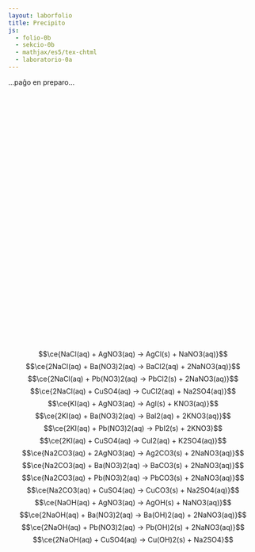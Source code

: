 ```yaml
---
layout: laborfolio
title: Precipito
js:
  - folio-0b
  - sekcio-0b 
  - mathjax/es5/tex-chtml
  - laboratorio-0a
---
```


...paĝo en preparo...

<!--
https://en.wikipedia.org/wiki/Solubility_chart
https://www2.chem.wisc.edu/deptfiles/genchem/netorial/rottosen/tutorial/modules/chemical_reactions/module4_3/4_3_2.htm
https://en.wikipedia.org/wiki/Solubility#Solubility_of_ionic_compounds_in_water
https://de.wikipedia.org/wiki/L%C3%B6slichkeit
https://www.hoffmeister.it/chemie/14-ionen-salze-faellungsreaktionen_und_ionenbindung.pdf

https://en.intl.chemicalaid.com/tools/equationbalancer.php?equation=Pb%28NO3%292+%2B+CuSO4+%3D+Pb%28SO4%292+%2B+CuNO3
-->

<!--
eksperimentoj:

- https://www.youtube.com/watch?v=DVrfgHMHjS4
- https://www.youtube.com/watch?v=Qc2pWUIzP2k
- https://www.youtube.com/watch?v=hVBsrwJFBTY

- NaCl + AgNO3 -> AgCl(s) + NaNO3 // blanka (https://www.youtube.com/watch?v=xR_VZXOz64A)
- KI + AgNO3 -> AgI(s) + KNO3 // flaveta (https://www.youtube.com/watch?v=m_0lpAFAisU)
- 2NaI + Pb(NO3)2 -> PbI2(s) + 2NaNO3 // flava (https://www.youtube.com/watch?v=hVBsrwJFBTY)
- 2KI + Pb(NO3)2 -> PbI2(s) + 2KNO3 // flava (https://www.youtube.com/watch?v=diW7q7RFJBM, https://www.youtube.com/watch?v=6TRuMSjxgYs, https://www.youtube.com/watch?v=2EQznGPZY5A,  https://www.youtube.com/watch?v=H4COWrI0WsQ)
- 2NaCl + Pb(NO3)2 -> PbCl2 + 2NaNO3 // blanka (https://www.youtube.com/watch?v=0RuayQSG6fc)
- CuSO4 + 2NAOH -> Cu(OH)2(s) + Na2SO4 // helblua (https://www.youtube.com/watch?v=hVBsrwJFBTY)
- 2NaCl + Ba(NO3)2 -> 2NaNO3 + BaCl2 // ĉiuj solveblaj (https://www.youtube.com/watch?v=hVBsrwJFBTY)
- Na2CO3 + Ba(NO3)2 -> BaCO3(s) + 2NaNO3 // blanka (https://www.youtube.com/watch?v=hVBsrwJFBTY)
- xxx -> PbSO4 (https://www.youtube.com/watch?v=ZYNEHwHAtqk 7:26)
-(?) CuSO4 + 2 NaOH -> Cu(OH)2 + Na2SO4 (https://de.wikipedia.org/wiki/Kupfer(II)-nitrat, blau-grün)
- -> Ag2CO3 // blankbruna (https://www.youtube.com/watch?v=_lDLzmhF8E8, https://www.youtube.com/watch?v=HqAlLWwxWdw)
-->

<script>
  /**
   * kemiaj substancoj/jonoj/reguloj de solvebleco...
   * 
   */

  // solvebloj, true: bone solvebla, false: malbone solvebla
  function solvebla(katjono,anjono) {
    // 1)
    if (['Li+','Na+','K+','Rb+','NH4+'].indexOf(katjono)>=0) return true;

    // 2)
    if (['Cl-','Br-','I-'].indexOf(anjono)>=0) {
      if (['Ag+','Pb2+','Hg2+','Cu+'].indexOf(katjono)>=0) return false;
      else return true;
    }

    // 3) - parte jam kovrita de (1)
    if ('OH-' == anjono) {
      if (['Li+','Na+','K+','Rb+','NH4+','Sr2+','Ba2+'].indexOf(katjono)>=0) return true
      else return false;
    }

    // 4)
    if ('NO3-' == anjono) return true;

    // 5) fakte jam kovrita de (1)
    if (['PO43-','CO32-'].indexOf(anjono)>=0) {
      if (['Li+','Na+','K+','Rb+','NH4+'].indexOf(katjono)>=0) return true;
      else return false;
    }

    // 6)
    if ('SO42-' == anjono) {
      if (['Ca2+','Sr2+','Ba2+','Pb2+'].indexOf(katjono)>=0) return false;
      else return true;
    }

    throw `Neniu regulo por solveblo de ${katjono} | ${anjono}!`;
  }

  function precipito_ecoj(katjono,anjono) {
    // devio de koloro kaj geometriaj ecoj de precipitaĵo
    // aprioraj estas:
    //  e1 = {id: "ero_3", n: 51, alto: 150, falaĵalto: 10, supro: 270,
    //        daŭro: 10, aperdaŭro: 5, videblo: 0.0, klasoj: "ero_1 kaŝita"};
    //  e2 = {id: "ero_50", n: 11, alto: 80, falaĵalto: 100, supro: 300,
    //        daŭro: 50, aperdaŭro: 3, videblo: 0.0, klasoj: "ero_2 kaŝita"};

    if (
      katjono == 'Pb2+' && anjono == 'I-') {
      return { 
        koloro: "flava", 
        //eroj1: { id: "ero_20", n: 25, falaĵalto: 40 },
        eroj1: { id: "ero_5", n: 150, daŭro: 5, aperdaŭro: 8, falaĵalto: 20 },
        eroj2: { n: 25, alto: 120, faldistanco: 20 }
      };
    } else if (
      katjono == 'Ag+' && anjono == 'I-') {
      return { koloro: "flaveta" };
    } else if (
      katjono == 'Ag+' && anjono == 'CO32-') {
      return { koloro: "blankbruna" };
    } else if (
      katjono == 'Ag+' && anjono == 'OH-') {
      return { koloro: "bruna" };
    } else if (
      katjono == 'Cu2+' && anjono == 'OH-' ||
      katjono == 'Cu2+' && anjono == 'CO32-') {
      return { koloro: "helblua" };
    } else if (
      katjono == 'Ag+' && anjono == 'Cl-' ||
      katjono == 'Ba2+' && anjono == 'CO32-' ||
      katjono == 'Ba2+' && anjono == 'SO42-' ||
      katjono == 'Pb2+' && anjono == 'CO32-' ||
      katjono == 'Pb2+' && anjono == 'Cl-' ||
      katjono == 'Pb2+' && anjono == 'OH-' ||
      katjono == 'Pb2+' && anjono == 'SO42-') {
      return { koloro: "blanka" };
    }
  }

  const jonoj = {
    // maldekstre
    "NaCl": ['Na+','Cl-'],
    "KI": ['K+','I-'],
    "Na₂CO₃": ['Na+','CO32-'],
    "NaOH": ['Na+','OH-'],
    // dekstre
    "AgNO₃": ['Ag+','NO3-'],
    "Ba(NO₃)₂": ['Ba2+','NO3-'],
    "Pb(NO₃)₂": ['Pb2+','NO3-'],
    "CuSO₄": ['Cu2+','SO42-']
  }  
    
  function s_testo() {
    // solveblo de 'reakciantoj'
    for (const j in jonoj) {
      const j_ = jonoj[j];
      const solvbl = solvebla(...j_);
      //console.log(`${solvbl?'solvebla':'nesolvebla'} ${j}`);
      if (!solvbl) throw "Ne solvebla reakcianto: "+j;
    }
    // solveblo de produktoj (rekombinoj)
    const jj = Object.keys(jonoj);
    for (let n1 = 0; n1<jj.length-1; n1++) {
      for (let n2 = n1+1; n2<jj.length; n2++) {
        const j1 = jj[n1], jj1 = jonoj[j1];
        const j2 = jj[n2], jj2 = jonoj[j2];
  
        const solvbl1 = solvebla(jj1[0],jj2[1]);
        const solvbl2 = solvebla(jj2[0],jj1[1]);

        if (solvbl1 && solvbl2) console.log(`(informe) ambaŭ solveblaj: ${jj1[0]} ${jj2[1]}; ${jj2[0]} ${jj1[1]}`);
        if (!solvbl1 && !solvbl2) throw `(evitende) Ambaŭ nesolveblaj: ${jj1[0]} ${jj2[1]}; ${jj2[0]} ${jj1[1]}`;
        if (!solvbl1 && !precipito_ecoj(jj1[0],jj2[1])) throw `Nedifinitaj ecoj por precipito ${jj1[0]} ${jj2[1]}`;
        if (!solvbl2 && !precipito_ecoj(jj2[0],jj1[1])) throw `Nedifinitaj ecoj por precipito ${jj2[0]} ${jj1[1]}`;
        // console.log(`${solvebla(jj1[0],jj2[1])?'solvebla':'nesolvebla'} ${jj1[0]} ${jj2[1]}`);
        // console.log(`${solvebla(jj2[0],jj1[1])?'solvebla':'nesolvebla'} ${jj2[0]} ${jj1[1]}`);
      }
    }
  }

  const substancoj = [
    // maldekstre
    "NaCl",
    "KI",
    "Na₂CO₃",
    "NaOH",
    // dekstre
    "AgNO₃",
    "Ba(NO₃)₂",
    "Pb(NO₃)₂",
    "CuSO₄"
  ];

/**
 * La laboratorio kun la eksperimento....
 * 
 */

  let lab; // la laboratorio kaj iloj
  let mikso = []; // miksaĵo de du ĥemiaĵoj
  const ALTO = 400;
  const LARĜO = 500;


  function miksaldono(maldekstre,substanco) {
    const s = maldekstre?0:1;
    mikso[s] = substanco;

    function nesolvebla(s1,s2) {
      if (s1 && s2) {
        const jj1 = jonoj[s1];
        const jj2 = jonoj[s2];

        return !solvebla(jj1[0],jj2[1]) || !solvebla(jj2[0],jj1[1]);
      }
    }

    function prcpt_ecoj(s1,s2) {
        const jj1 = jonoj[s1];
        const jj2 = jonoj[s2];

        return (
          precipito_ecoj(jj1[0],jj2[1]) ||
          precipito_ecoj(jj2[0],jj1[1])
        );
    }

    if (nesolvebla(mikso[0],mikso[1])) {
      // lanĉu precipiton
      // const prcp = ĝi("#_glaso_glaso_enhavo .precipito");
      // forigu display: none!
      // prcp.classList.remove("klara_likvo");

      const glaso = lab.iloj["glaso"];

      let precipito;
      /*
      if (mikso[0] == "KI" && mikso[1] == "AgNO₃") {
        // flava precipito
        precipito = Lab.falaĵo("p_agi","precipito",
          {id: "ero_agi", n: 11, a: 80, af: 50, fd: 100, s:300, d: 50},
          null,
          100, 250);
      } else if (mikso[1] == "Pb(NO₃)₂") {
        // flava precipito
        precipito = Lab.falaĵo("p_pb","precipito",
          {id: "ero_pb", n: 11, a: 80, af: 50, fd: 100, s:300, d: 50},
          null,
          100, 250);
      } else if (mikso[1] == "CuSO₄") {
        // blua precipito
        precipito = Lab.falaĵo("p_cu","precipito",
          {id: "ero_cu", n: 11, a: 80, af: 200, fd: 200, s:300, d: 50},
          null,
          100, 250);    
      } else {
        */

      // apriora precipito, eroj1: eretoj, eroj2: nuboj
      let e1 = {id: "ero_3", n: 51, alto: 150, falaĵalto: 10, supro: 120, daŭro: 10, aperdaŭro: 5, videblo: 0.0, klasoj: "ero_1 kaŝita"};
      let e2 = {id: "ero_50", n: 11, alto: 80, falaĵalto: 100, supro: 200*5/6, daŭro: 50, aperdaŭro: 3, videblo: 0.0, klasoj: "ero_2 kaŝita"};

      const ecoj = prcpt_ecoj(mikso[0],mikso[1]);
      if (ecoj.eroj2) e2 = Object.assign(e2,ecoj.eroj2);
      if (ecoj.eroj1) e1 = Object.assign(e1,ecoj.eroj1);

      precipito = Lab.falaĵo("p_1","precipito",
        e1, e2,
        100, 200*5/6); // surfaco: 167
      //}

      // adaptu la koloron de la gradiento
      if (ecoj && ecoj.koloro) {
        for (const stp of ĉiuj("#gradiento_precipito stop")) {
          //stp.className = `p_${klr}`;
          Lab.a(stp,{class: `p_${ecoj.koloro}`});
        }
      }

      glaso.enhavo(precipito);
      const eroj1 = ĉiuj('#_glaso_glaso_enhavo .ero_1').entries();
      const eroj2 = ĉiuj('#_glaso_glaso_enhavo .ero_2').entries();
      const intervalo = 5;

      function ek(eroj) {
        const e = eroj.next();
        if (!e.done) {
          const use = e.value[1];
          //use.classList.remove("kaŝita");
          for (const a of use.querySelectorAll("animateMotion, animate")) {
            a.beginElement();
          }
          use.classList.remove("kaŝita");
          setTimeout(() => ek(eroj),
            // per hazarda tempo ni evitas ke eroj aperu tro orde de maldekstre dekstren
            Math.random()*intervalo);
        }
      }

      // nur post iom da tempo (1s) precipito entute komenciĝu
      setTimeout(() => ek(eroj2), 500);
      // nur post la grandaj nubaj eroj elfalu la malgrandaj kristalaj
      setTimeout(() => ek(eroj1), 3000);
    };

    if (mikso[0] && mikso[1]) {
      // montru la koncernan formulon
      const ekv = document.getElementById(`${mikso[0]}_${mikso[1]}`); //ĝi(`#${mikso[0]}_${mikso[1]}`);
      ekv.classList.remove("kaŝita");
    }
  }


  /**
  * Kreu botelon en difinita situacio
  * @param {number} nro numero de la substanco
  * @param {boolean} maldekstre true:maldekstre, false:dekstre
  * @param {number} stato 0: staranta malsupre, 1: levita supren, 2: elverŝo
  */
  function stara_botelo(nro, maldekstre, enhavo) {
    const subst = substancoj[nro];

    // kreu la botelon
    const botl = Lab.gutbotelo(nro,subst+"\n(aq)",enhavo);
    botl.stato = 0; // 0: stare surtable
    botl.maldekstre = maldekstre;

    // starigu la botelon
    const x_ŝovo = maldekstre? 10 : 130;
    const x = x_ŝovo + nro*45 + Math.random()*3;
    const y = ALTO-3 + Math.random()*5;
    lab.metu(botl,{
      id: nro,
      x:x, y:y
    });

    return botl;
  }

  function botel_levo(botl) {
    // kontrolu, ĉu la loko estas libera ankoraŭ
    // plibonigu: se ne jam elverŝita ni ankaŭ povus
    // anstatŭigi tiun botelon - necesos funkcio por restarigo...!
    const L = botl.maldekstre? "M":"D";
    if (lab.okupita(`L${L}`) || lab.okupita(`V${L}`)) {
      console.log("Levita loko jam okupita!");
      return;
    }

    // rekreu klinitan botelon
    const subst = substancoj[botl.id];
    ra = botl.maldekstre? 70:-70; // klinangulo
    const nova = Lab.gutbotelo(botl.id,subst+"\n(aq)",botl.pleno,ra);

    nova.stato = 1; // levita
    nova.maldekstre = botl.maldekstre;
    lab.klak_reago(nova,botel_verŝo);

    lab.movu(botl,botl.maldekstre?"LM":"LD",nova)
  }

  function botel_verŝo(botl) {
    // rekreu klinitan botelon
    const subst = substancoj[botl.id];
    ra = botl.maldekstre? 170:-170; // klinangulo
    const nova = Lab.gutbotelo(botl.id,subst+"\n(aq)",botl.pleno,ra);

    nova.stato = 2; // verŝa
    nova.maldekstre = botl.maldekstre;
    lab.movu(botl,botl.maldekstre?"VM":"VD",nova);

    // por verŝgutoj ni bezonas la pinton de la botelo kaj la surfacon de la glaso
    const pinto = botl.pinto();
    const pt = lab.svgKoord(ĝi('#'+pinto.id),pinto.x,pinto.y);

    //const surfaco = lab.iloj["glaso"].surfaco();
    const surfaco = {id: "_glaso_glaso", x: 50, y: -150};

    // surfaco indikas la mezpunkton de la surfaco, por
    // vertikala falo ni poste uzu pt.x!
    const sf = lab.svgKoord(ĝi('#'+surfaco.id),surfaco.x,surfaco.y);

    // KOREKTU:
    // anstataŭ s uzu y0 kaj ne negativigu kiel por precipito#
    // anstataŭ fd uzu dy
    // permesu doni x0 KAJ dx
    // pli bone havu flekseblan falaĵon kun aŭ sen limiga likvo!
    const gutoj_id = "gutoj_"+(nova.maldekstre?"md":"dk");
    const verŝo = Lab.falaĵo(gutoj_id,"gutoj",
      {
        id: "guto", n: 7,
        alto: 3,
        falaĵalto: 2,
        x0: pt.x,
        supro: -pt.y,
        daŭro: 1,  // daŭro: 1s
        faldistanco: sf.y-pt.y,
        poste: (ev) => {
          const gutoj = ĝi('#'+gutoj_id);
          if (gutoj) gutoj.remove(); // ial ĝi foje ne ekzistas..., kial? eble akcidenta duobla klako?
          miksaldono(nova.maldekstre,subst);
        }
      },
      null, 0, 0); 

    ĝi("#lab_aranĝo").append(verŝo);
    for (a of ĉiuj(`#${gutoj_id} animateMotion`)){
      a.beginElement();
    };
  }


  lanĉe(()=>{
    s_testo();

    lab = new Laboratorio(ĝi("#eksperimento"),"fono",LARĜO,ALTO+10);
    // preparu erojn por precipito kaj gutoj
    lab.ero_smb("ero_3",3);
    lab.ero_smb("ero_5",5);
    lab.ero_smb("ero_20",20);
    lab.ero_smb("ero_50",50);
    /*
    lab.ero_smb("ero_agi",50);
    lab.ero_smb("ero_pb",50);
    lab.ero_smb("ero_cu",50);
    */
    lab.ero_smb("guto",3);

/*
    // precipitaĵoj estu komence nevideblaj
    for (const prcp of ĉiuj(".precipito") {
      prcp.classList.add("klara_likvo");
    } 
    */

    const glaso = Lab.glaso("glaso",5/6); // alteco = 250 (5/6*200)
    lab.metu(glaso,{id: "tablo", x:LARĜO/2-50, y:ALTO});

    // kreu botelojn kun substancoj laŭ numero
    for (nro = 0; nro<substancoj.length; nro++) {
      // kreu botelon
      const maldekstre = nro<4;
      const botl = stara_botelo(nro, maldekstre, 
        maldekstre? 50+Math.random()*40 : 15+Math.random()*30);

      lab.klak_reago(botl,botel_levo);
    }

    // aldonu lokojn levitajn kaj verŝajn
    // (la koordinatoj estas malsamaj pro
    // iom neregula rotaciado de gutboteloj
    // konservante konvenan kvanton da enhavo)
    lab.nova_loko({id: "LM", x: 150, y: 150});
    lab.nova_loko({id: "LD", x: 350, y: 150});
    lab.nova_loko({id: "VM", x: 210, y: 150});
    lab.nova_loko({id: "VD", x: 290, y: 120});

    // faligu erojn
    /*
    for (const a of ĝi("#eksperimento").querySelectorAll("animateMotion")) {
      a.beginElement();
    }
    */
    for (const ekv of ĉiuj(".prc_ekv")) {
      ekv.classList.add("kaŝita");
    }

    const ree = lab.butono("ree",10,10,30,20);
    lab.klak_reago({g: ree},(ev) => {
      // remetu botelojn...

      for (const ekv of ĉiuj(".prc_ekv")) {
        ekv.classList.add("kaŝita");
      }
    });

  })
</script>

<svg id="eksperimento"
    version="1.1" 
    xmlns="http://www.w3.org/2000/svg" 
    xmlns:xlink="http://www.w3.org/1999/xlink" width="100%" viewBox="-10 -10 520 520">
 <style type="text/css">
    <![CDATA[
      #fono {
        fill: #0C3742;
      }

      .butono rect {
        fill: cornflowerblue;
        fill-opacity: 0.2;
        stroke: white;
        stroke-width: 0.5;
      }
      .butono text {
        dominant-baseline: hanging;
        fill: white;
      }

      .kaŝita {
        display: none;
      }

      .likvo {
        fill: #88aaff;
        fill-opacity: 0.3;
        /*
        stroke: gray;
        stroke-width: 0.1;
        */
      }

      #_gutbotelo_1 .likvo {
        fill: #ffff00;
        fill-opacity: 0.1;
      }

      /* kaŝu precipitaĵon */
      .klara_likvo use {
        display: none;
      }

      .p_blanka {
        stop-color: white;
      }

      .p_flava {
        stop-color: #fd0;
      }

      .p_flaveta {
        stop-color: #fea;
      }

      .p_helblua {
        stop-color: #8ff
      }

      .p_blankbruna {
        stop-color: #fdb; /* #feb; #db8? */
      }

      .p_bruna {
        stop-color: #2e2626; /* #322 */
      }

      #ero_3, #ero_5, #ero_20, #ero_50 {
        fill: url(#gradiento_precipito);
      }

      #guto {
        stroke: gray;
        stroke-width: 0.5;
        stroke-dasharray: 5 10;
        fill: #8cd;
        fill-opacity: 0.6;
      }

      .vitro {
        /*fill: none;*/
        stroke: black;
        stroke-width: 1.0;
        fill: url(#vitro);
      }

      .ombro {
        fill: url(#r_gradiento_ombro);
      }

      .etikedo {
        fill: white;
        fill-opacity: 0.4;
      }

      .ujo text {
        font-size: 9px;
      }

      .ujo tspan:first-child {
        font-stretch: extra-condensed;
        font-weight: bold;
      }
    ]]>
  </style>
  <defs>
    <pattern id="strie" viewBox="0,0,4,1" height="20%" width="20%">
      <rect width="2" height="1"/>
    </pattern>
    <radialGradient id="gradiento_precipito">
      <stop class="p_blanka" offset="20%" stop-opacity="0.6"/>
      <stop class="p_blanka" offset="100%" stop-opacity="0"/>
    </radialGradient> 
    <!--
    <radialGradient id="r_gradiento_blanka">
      <stop offset="0%" stop-color="white" stop-opacity="0.6"/>
      <stop offset="100%" stop-color="white" stop-opacity="0"/>
    </radialGradient> 
    <radialGradient id="r_gradiento_flava">
      <stop offset="0%" stop-color="#ffdd00" stop-opacity="0.6"/>
      <stop offset="100%" stop-color="#ffdd00" stop-opacity="0"/>
    </radialGradient>    
    <radialGradient id="r_gradiento_flaveta">
      <stop offset="0%" stop-color="#fea" stop-opacity="0.6"/>
      <stop offset="100%" stop-color="#fea" stop-opacity="0"/>
    </radialGradient>    
    <radialGradient id="r_gradiento_blua">
      <stop offset="0%" stop-color="#8ff" stop-opacity="0.6"/>
      <stop offset="100%" stop-color="#8ff" stop-opacity="0"/>
    </radialGradient>
    -->
    <radialGradient id="r_gradiento_ombro" fx="60%" fy="10%">
      <stop offset="0%" stop-color="black" stop-opacity="0.25"/>
      <stop offset="60%" stop-color="black" stop-opacity="0.6"/>
      <stop offset="100%" stop-color="black" stop-opacity="0"/>
    </radialGradient>
    <linearGradient id="vitro">
      <stop offset="0%" stop-color="#00A" stop-opacity="0.5"/>
      <stop offset="7%" stop-color="#09F" stop-opacity="0.2"/>
      <stop offset="8%" stop-color="white" stop-opacity="0.6"/>
      <stop offset="48%" stop-color="white" stop-opacity="0"/>
      <stop offset="90%" stop-color="#034" stop-opacity="0"/>
      <stop offset="98%" stop-color="black" stop-opacity="0.7"/>
    </linearGradient>
  </defs>
</svg>

<!--
    // maldekstre
    "NaCl": ['Na+','Cl-'],
    "KI": ['K+','I-'],
    "Na₂CO₃": ['Na+','CO32-'],
    "NaOH": ['Na+','OH-'],
    // dekstre
    "AgNO₃": ['Ag+','NO3-'],
    "Ba(NO₃)₂": ['Ba2+','NO3-'],
    "Pb(NO₃)₂": ['Pb2+','NO3-'],
    "CuSO₄": ['Cu2+','SO42-']
-->

<span class="prc_ekv" id="NaCl_AgNO₃">$$\ce{NaCl(aq) + AgNO3(aq) -> AgCl(s) + NaNO3(aq)}$$</span>
<span class="prc_ekv" id="NaCl_Ba(NO₃)₂">$$\ce{2NaCl(aq) + Ba(NO3)2(aq) -> BaCl2(aq) + 2NaNO3(aq)}$$</span>
<span class="prc_ekv" id="NaCl_Pb(NO₃)₂">$$\ce{2NaCl(aq) + Pb(NO3)2(aq) -> PbCl2(s) + 2NaNO3(aq)}$$</span>
<span class="prc_ekv" id="NaCl_CuSO₄">$$\ce{2NaCl(aq) + CuSO4(aq) -> CuCl2(aq) + Na2SO4(aq)}$$</span>
<span class="prc_ekv" id="KI_AgNO₃">$$\ce{KI(aq) + AgNO3(aq) -> AgI(s) + KNO3(aq)}$$</span>
<span class="prc_ekv" id="KI_Ba(NO₃)₂">$$\ce{2KI(aq) + Ba(NO3)2(aq) -> BaI2(aq) + 2KNO3(aq)}$$</span>
<span class="prc_ekv" id="KI_Pb(NO₃)₂">$$\ce{2KI(aq) + Pb(NO3)2(aq) -> PbI2(s) + 2KNO3}$$</span>
<span class="prc_ekv" id="KI_CuSO₄">$$\ce{2KI(aq) + CuSO4(aq) -> CuI2(aq) + K2SO4(aq)}$$</span>
<span class="prc_ekv" id="Na₂CO₃_AgNO₃">$$\ce{Na2CO3(aq) + 2AgNO3(aq) -> Ag2CO3(s) + 2NaNO3(aq)}$$</span>
<span class="prc_ekv" id="Na₂CO₃_Ba(NO₃)₂">$$\ce{Na2CO3(aq) + Ba(NO3)2(aq) -> BaCO3(s) + 2NaNO3(aq)}$$</span>
<span class="prc_ekv" id="Na₂CO₃_Pb(NO₃)₂">$$\ce{Na2CO3(aq) + Pb(NO3)2(aq) -> PbCO3(s) + 2NaNO3(aq)}$$</span>
<span class="prc_ekv" id="Na₂CO₃_CuSO₄">$$\ce{Na2CO3(aq) + CuSO4(aq) -> CuCO3(s) + Na2SO4(aq)}$$</span>
<span class="prc_ekv" id="NaOH_AgNO₃">$$\ce{NaOH(aq) + AgNO3(aq) -> AgOH(s) + NaNO3(aq)}$$</span>
<span class="prc_ekv" id="NaOH_Ba(NO₃)₂">$$\ce{2NaOH(aq) + Ba(NO3)2(aq) -> Ba(OH)2(aq) + 2NaNO3(aq)}$$</span>
<span class="prc_ekv" id="NaOH_Pb(NO₃)₂">$$\ce{2NaOH(aq) + Pb(NO3)2(aq) -> Pb(OH)2(s) + 2NaNO3(aq)}$$</span>
<span class="prc_ekv" id="NaOH_CuSO₄">$$\ce{2NaOH(aq) + CuSO4(aq) -> Cu(OH)2(s) + Na2SO4}$$</span>
